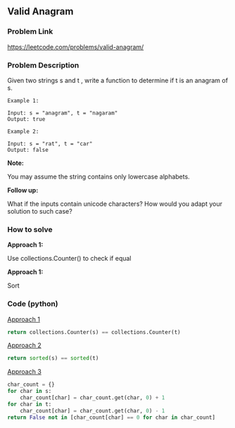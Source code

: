 ## Valid Anagram

### Problem Link

https://leetcode.com/problems/valid-anagram/

### Problem Description 

Given two strings s and t , write a function to determine if t is an anagram of s.

```
Example 1: 

Input: s = "anagram", t = "nagaram"
Output: true

```

```
Example 2: 

Input: s = "rat", t = "car"
Output: false

```

**Note:**

You may assume the string contains only lowercase alphabets.

**Follow up:**

What if the inputs contain unicode characters? How would you adapt your solution to such case?

### How to solve 

**Approach 1:** 

Use collections.Counter() to check if equal 

**Approach 1:** 

Sort

### Code (python)

[Approach 1](https://github.com/yanray/leetcode/blob/master/problems/0242Valid_Anagram/0242Valid_Anagram1.py)

```python
return collections.Counter(s) == collections.Counter(t)
```


[Approach 2](https://github.com/yanray/leetcode/blob/master/problems/0242Valid_Anagram/0242Valid_Anagram2.py)

```python
return sorted(s) == sorted(t)
```

[Approach 3](https://github.com/yanray/leetcode/blob/master/problems/0242Valid_Anagram/0242Valid_Anagram3.py)

```python
char_count = {}
for char in s: 
    char_count[char] = char_count.get(char, 0) + 1
for char in t:
    char_count[char] = char_count.get(char, 0) - 1
return False not in [char_count[char] == 0 for char in char_count]
```

